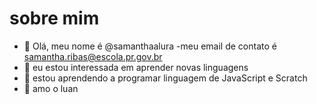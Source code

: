 # sobre mim
- 👋 Olá, meu nome é @samanthaalura
-meu email de contato é samantha.ribas@escola.pr.gov.br
-  👀 eu estou interessada em aprender novas linguagens
- 🌱 estou aprendendo a programar linguagem de JavaScript e Scratch
- 💞️ amo o luan

<!---
samanthaalura/samanthaalura is a ✨ special ✨ repository because its `README.md` (this file) appears on your GitHub profile.
You can click the Preview link to take a look at your changes.
--->
